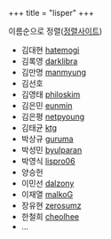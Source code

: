 +++
title = "lisper"
+++

이름순으로 정렬([정렬사이트](https://alphabetizer.flap.tv/))

- 김대현 [hatemogi](https://github.com/hatemogi)
- 김록영 [darklibra](https://github.com/darklibra)
- 김만명 [manmyung](https://github.com/manmyung)
- 김선호
- 김영태 [philoskim](https://github.com/philoskim)
- 김은민 [eunmin](https://github.com/eunmin)
- 김은평 [netpyoung](https://github.com/netpyoung)
- 김태균 [ktg](https://bitbucket.org/ktg/workspace/repositories/)
- 박상규 [guruma](https://github.com/guruma)
- 박성민 [byulparan](https://github.com/byulparan)
- 박영식 [lispro06](https://github.com/lispro06)
- 양승헌
- 이민선 [dalzony](https://github.com/dalzony)
- 이재열 [malkoG](https://github.com/malkoG)
- 장유현 [zerosumz](https://github.com/zerosumz)
- 한철희 [cheolhee](https://github.com/cheolhee)
- ...
